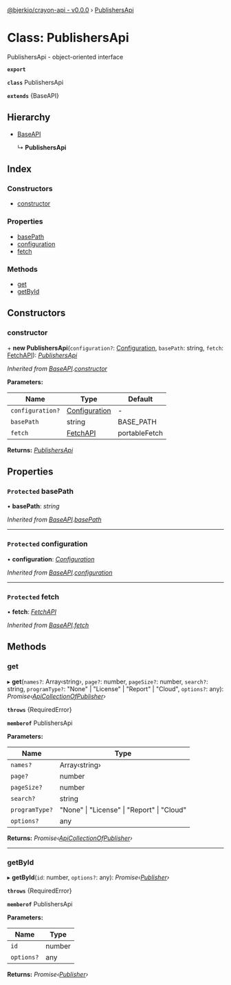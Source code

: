 [@bjerkio/crayon-api - v0.0.0](../README.md) › [PublishersApi](publishersapi.md)

# Class: PublishersApi

PublishersApi - object-oriented interface

**`export`** 

**`class`** PublishersApi

**`extends`** {BaseAPI}

## Hierarchy

* [BaseAPI](baseapi.md)

  ↳ **PublishersApi**

## Index

### Constructors

* [constructor](publishersapi.md#constructor)

### Properties

* [basePath](publishersapi.md#protected-basepath)
* [configuration](publishersapi.md#protected-configuration)
* [fetch](publishersapi.md#protected-fetch)

### Methods

* [get](publishersapi.md#get)
* [getById](publishersapi.md#getbyid)

## Constructors

###  constructor

\+ **new PublishersApi**(`configuration?`: [Configuration](configuration.md), `basePath`: string, `fetch`: [FetchAPI](../interfaces/fetchapi.md)): *[PublishersApi](publishersapi.md)*

*Inherited from [BaseAPI](baseapi.md).[constructor](baseapi.md#constructor)*

**Parameters:**

Name | Type | Default |
------ | ------ | ------ |
`configuration?` | [Configuration](configuration.md) | - |
`basePath` | string |  BASE_PATH |
`fetch` | [FetchAPI](../interfaces/fetchapi.md) |  portableFetch |

**Returns:** *[PublishersApi](publishersapi.md)*

## Properties

### `Protected` basePath

• **basePath**: *string*

*Inherited from [BaseAPI](baseapi.md).[basePath](baseapi.md#protected-basepath)*

___

### `Protected` configuration

• **configuration**: *[Configuration](configuration.md)*

*Inherited from [BaseAPI](baseapi.md).[configuration](baseapi.md#protected-configuration)*

___

### `Protected` fetch

• **fetch**: *[FetchAPI](../interfaces/fetchapi.md)*

*Inherited from [BaseAPI](baseapi.md).[fetch](baseapi.md#protected-fetch)*

## Methods

###  get

▸ **get**(`names?`: Array‹string›, `page?`: number, `pageSize?`: number, `search?`: string, `programType?`: "None" | "License" | "Report" | "Cloud", `options?`: any): *Promise‹[ApiCollectionOfPublisher](../interfaces/apicollectionofpublisher.md)›*

**`throws`** {RequiredError}

**`memberof`** PublishersApi

**Parameters:**

Name | Type |
------ | ------ |
`names?` | Array‹string› |
`page?` | number |
`pageSize?` | number |
`search?` | string |
`programType?` | "None" &#124; "License" &#124; "Report" &#124; "Cloud" |
`options?` | any |

**Returns:** *Promise‹[ApiCollectionOfPublisher](../interfaces/apicollectionofpublisher.md)›*

___

###  getById

▸ **getById**(`id`: number, `options?`: any): *Promise‹[Publisher](../interfaces/publisher.md)›*

**`throws`** {RequiredError}

**`memberof`** PublishersApi

**Parameters:**

Name | Type |
------ | ------ |
`id` | number |
`options?` | any |

**Returns:** *Promise‹[Publisher](../interfaces/publisher.md)›*
